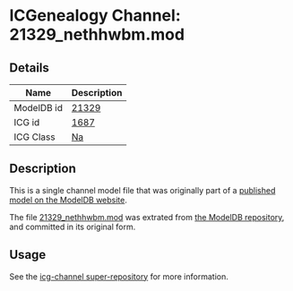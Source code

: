 # ICGenealogy Channel: 21329\_nethhwbm.mod

## Details

Name | Description
---- | -----------
ModelDB id | [21329](http://senselab.med.yale.edu/ModelDB/ShowModel.cshtml?model=21329)
ICG id | [1687](http://icg.neurotheory.ox.ac.uk/channels/2/1687)
ICG Class | [Na](http://icg.neurotheory.ox.ac.uk/channels/2)

## Description

This is a single channel model file that was originally part of a [published model on the ModelDB website](http://senselab.med.yale.edu/mModelDB/ShowModel.cshtml?model=21329).

The file [21329\_nethhwbm.mod](21329_nethhwbm.mod) was extrated from [the ModelDB repository](http://senselab.med.yale.edu/ModelDB/ShowModel.cshtml?model=21329), and committed in its original form.

## Usage

See the [icg-channel super-repository](https://github.com/icgenealogy/icg-channels) for more information.